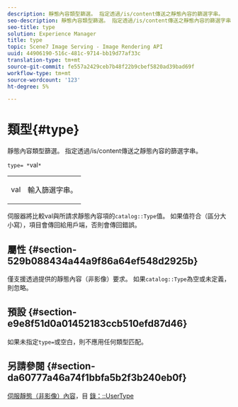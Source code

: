 ```yaml
---
description: 靜態內容類型篩選。 指定透過/is/content傳送之靜態內容的篩選字串。
seo-description: 靜態內容類型篩選。 指定透過/is/content傳送之靜態內容的篩選字串。
seo-title: type
solution: Experience Manager
title: type
topic: Scene7 Image Serving - Image Rendering API
uuid: 44906190-516c-481c-9714-bb19d77af33c
translation-type: tm+mt
source-git-commit: fe557a2429ceb7b48f22b9cbef5820ad39bad69f
workflow-type: tm+mt
source-wordcount: '123'
ht-degree: 5%

---
```



# 類型{#type}

靜態內容類型篩選。 指定透過/is/content傳送之靜態內容的篩選字串。

`type= *`val`*`

<table id="simpletable_B66354A826434A678F3DBC686A0F1436"> 
 <tr class="strow"> 
  <td class="stentry"> <p><span class="varname"> val</span> </p> </td> 
  <td class="stentry"> <p>輸入篩選字串。 </p></td> 
 </tr> 
</table>

伺服器將比較val與所請求靜態內容項的`catalog::Type`值。 如果值符合（區分大小寫），項目會傳回給用戶端，否則會傳回錯誤。

## 屬性 {#section-529b088434a44a9f86a64ef548d2925b}

僅支援透過提供的靜態內容（非影像）要求。 如果`catalog::Type`為空或未定義，則忽略。

## 預設 {#section-e9e8f51d0a01452183ccb510efd87d46}

如果未指定`type=`或空白，則不應用任何類型匹配。

## 另請參閱 {#section-da60777a46a74f1bbfa5b2f3b240eb0f}

[伺服靜態（非影像）內容](../../../../../is-api/http-ref/image-serving-api-ref/c-http-protocol-reference/c-syntax-and-features/r-serving-static-non-image-content.md#reference-cbe50e697fdf4c7bbb0084f98b7739da)，目 [錄：::UserType](/help/aem-is-ir-api/is-api/image-catalog/image-serving-api-ref/c-image-catalog-reference/c-image-svg-data-reference/c-image-data-reference/r-usertype-cat.md)
